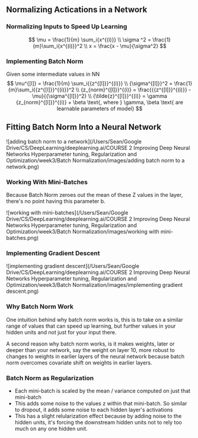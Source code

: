 ## Normalizing Actications in a Network

### Normalizing Inputs to Speed Up Learning

$$
\mu = \frac{1}{m} \sum_i{x^{(i)}} \\
\sigma ^2 = \frac{1}{m}\sum_i{x^{(i)}}^2 \\
x = \frac{x - \mu}{\sigma^2}
$$

### Implementing Batch Norm

Given some intermediate values in NN
$$
\mu^{[l]} = \frac{1}{m} \sum_i{{z^{[l]}}^{(i)}} \\
{\sigma^{[l]}}^2 = \frac{1}{m}\sum_i{{z^{[l]}}^{(i)}}^2 \\
{z_{norm}^{[l]}}^{(i)} = \frac{{{z^{[l]}}^{(i)}} - \mu}{{\sigma^{[l]}}^2} \\
{\tilde{z}^{[l]}}^{(i)} = \gamma {z_{norm}^{[l]}}^{(i)} + \beta \text{, where } \gamma, \beta \text{ are learnable parameters of model}
$$

## Fitting Batch Norm Into a Neural Network

![adding batch norm to a network](/Users/Sean/Google Drive/CS/DeepLearning/deeplearning.ai/COURSE 2 Improving Deep Neural Networks Hyperparameter tuning, Regularization and Optimization/week3/Batch Normalization/images/adding batch norm to a network.png)

### Working With Mini-Batches

Because Batch Norm zeroes out the mean of these Z values in the layer, there's no point having this parameter b.

![working with mini-batches](/Users/Sean/Google Drive/CS/DeepLearning/deeplearning.ai/COURSE 2 Improving Deep Neural Networks Hyperparameter tuning, Regularization and Optimization/week3/Batch Normalization/images/working with mini-batches.png)

### Implementing Gradient Descent

![implementing gradient descent](/Users/Sean/Google Drive/CS/DeepLearning/deeplearning.ai/COURSE 2 Improving Deep Neural Networks Hyperparameter tuning, Regularization and Optimization/week3/Batch Normalization/images/implementing gradient descent.png)

### Why Batch Norm Work

One intuition behind why batch norm works is, this is to take on a similar range of values that can speed up learning, but further values in your hidden units and not just for your input there.

A second reason why batch norm works, is it makes weights, later or deeper than your network, say the weight on layer 10, more robust to changes to weights in earlier layers of the neural network because batch norm overcomes covariate shift on weights in earlier layers.

### Batch Norm as Regularization

- Each mini-batch is scaled by the mean / variance computed on just that mini-batch
- This adds some noise to the values z within that mini-batch. So similar to dropout, it adds some noise to each hidden layer's activations
- This has a slight relularization effect because by adding noise to the hidden units, it's forcing the downstream hidden units not to rely too much on any one hidden unit.